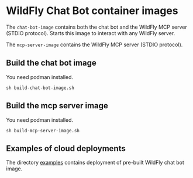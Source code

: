 # WildFly Chat Bot container images

The `chat-bot-image` contains both the chat bot and the WildFly MCP server (STDIO protocol). Starts this image to interact with any WildFly server.

The `mcp-server-image` contains the WildFly MCP server (STDIO protocol).

## Build the chat bot image

You need podman installed.

`sh build-chat-bot-image.sh`

## Build the mcp server image

You need podman installed.

`sh build-mcp-server-image.sh`

## Examples of cloud deployments

The directory [examples](examples) contains deployment of pre-built WildFly chat bot image.
